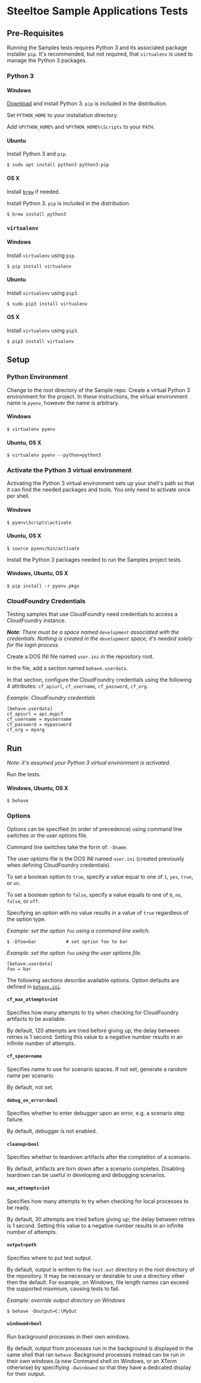 # Steeltoe Sample Applications Tests

## Pre-Requisites

Running the Samples tests requires Python 3 and its associated package installer `pip`.
It's recommended, but not required, that `virtualenv` is used to manage the Python 3 packages.

### Python 3

#### Windows

[Download][pydown] and install Python 3. `pip` is included in the distribution.

Set `PYTHON_HOME` to your installation directory.

Add `%PYTHON_HOME%` and `%PYTHON_HOME%\Scripts` to your `PATH`.

#### Ubuntu

Install Python 3 and `pip`.

```
$ sudo apt install python3 python3-pip
```

#### OS X

Install [`brew`][brew] if needed.

Install Python 3. `pip` is included in the distribution.

```
$ brew install python3
```

### `virtualenv`

#### Windows

Install `virtualenv` using `pip`.

```
$ pip install virtualenv
```

#### Ubuntu

Install `virtualenv` using `pip3`.

```
$ sudo pip3 install virtualenv
```

#### OS X

Install `virtualenv` using `pip3`.

```
$ pip3 install virtualenv
```

## Setup

### Python Environment

Change to the root directory of the Sample repo.
Create a virtual Python 3 environment for the project.
In these instructions, the virtual environment name is `pyenv`, however the name is arbitrary.

#### Windows

```
$ virtualenv pyenv
```

#### Ubuntu, OS X

```
$ virtualenv pyenv --python=python3
```

### Activate the Python 3 virtual environment

Activating the Python 3 virtual environment sets up your shell's path so that it can find the needed packages and tools.  You only need to activate once per shell.

#### Windows

```
$ pyenv\Scripts\activate
```

#### Ubuntu, OS X

```
$ source pyenv/bin/activate
```

Install the Python 3 packages needed to run the Samples project tests.

#### Windows, Ubuntu, OS X

```
$ pip install -r pyenv.pkgs
```

### CloudFoundry Credentials

Testing samples that use CloudFoundry need credentials to access a CloudFoundry instance.

_**Note**: There must be a space named `development` associated with the credentials.
Nothing is created in the `development` space; it's needed solely for the login process._

Create a DOS INI file named `user.ini` in the repository root.

In the file, add a section named `behave.userdata`.

In that section, configure the CloudFoundry credentials using the following 4 attributes:
`cf_apiurl`, `cf_username`, `cf_password`, `cf_org`.

_Example: CloudFoundry credentials_
```
[behave.userdata]
cf_apiurl = api.mypcf
cf_username = myusername
cf_password = mypassword
cf_org = myorg
```

## Run

_Note: it's assumed your Python 3 virtual environment is activated._

Run the tests.

#### Windows, Ubuntu, OS X

```
$ behave
```

### Options

Options can be specified (in order of precedence) using command line switches or the user options file.

Command line switches take the form of: `-Dname`.<br>

The user options file is the DOS INI named `user.ini` (created previously when defining CloudFoundry credentials).

To set a boolean option to `true`, specify a value equal to one of `1`, `yes`, `true`, or `on`.

To set a boolean option to `false`, specify a value equals to one of `0`, `no`, `false`, or `off`.

Specifying an option with no value results in a value of `true` regardless of the option type.

_Example: set the option `foo` using a command line switch._
```
$ -Dfoo=bar           # set option foo to bar
```

_Example: set the option `foo` using the user options file._
```
[behave.userdata]
foo = bar
```

The following sections describe available options.  Option defaults are defined in [`behave.ini`](behave.ini).

#### `cf_max_attempts=int`

Specifies how many attempts to try when checking for CloudFoundry artifacts to be available.

By default, 120 attempts are tried before giving up; the delay between retries is 1 second.
Setting this value to a negative number results in an infinite number of attempts.

#### `cf_space=name`

Specifies name to use for scenario spaces.  If not set, generate a random name per scenario.

By default, not set.

#### `debug_on_error=bool`

Specifies whether to enter debugger upon an error, e.g. a scenario step failure.

By default, debugger is not enabled.


#### `cleanup=bool`

Specifies whether to teardown artifacts after the completion of a scenario.

By default, artifacts are torn down after a scenario completes.
Disabling teardown can be useful in developing and debugging scenarios.

#### `max_attempts=int`

Specifies how many attempts to try when checking for local processes to be ready.

By default, 30 attempts are tried before giving up; the delay between retries is 1 second.
Setting this value to a negative number results in an infinite number of attempts.

#### `output=path`

Specifies where to put test output.

By default, output is written to the `test.out` directory in the root directory of the repository.
It may be necessary or desirable to use a directory other then the default.
For example, on Windows, file length names can exceed the supported maxmium, causing tests to fail.

_Example: override output directory on Windows_
```
$ behave -Doutput=C:\MyOut
```

#### `windowed=bool`

Run background processes in their own windows.

By default, output from processes run in the background is displayed in the same shell that ran `behave`.
Background processes instead can be run in their own windows (a new Command shell on Windows, or an XTerm otherwise) by specifiying `-Dwindowed` so that they have a dedicated display for their output.

[pydown]: https://www.python.org/downloads/
[brew]: https://brew.sh/
